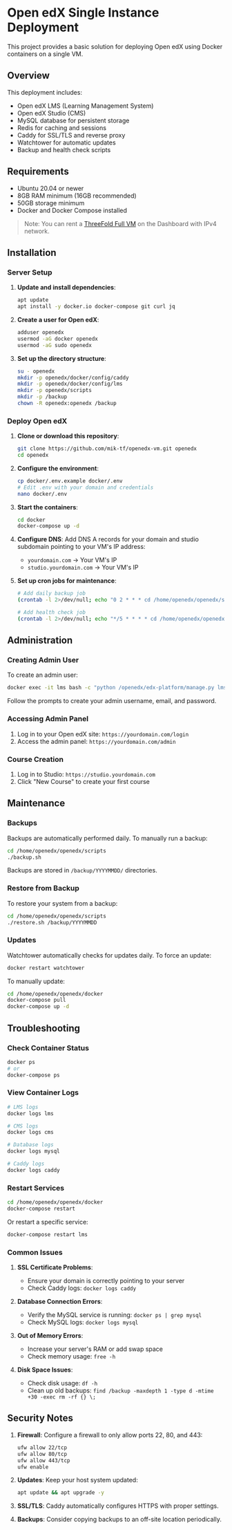 # Open edX Single Instance Deployment

This project provides a basic solution for deploying Open edX using Docker containers on a single VM.

## Overview

This deployment includes:
- Open edX LMS (Learning Management System)
- Open edX Studio (CMS)
- MySQL database for persistent storage
- Redis for caching and sessions
- Caddy for SSL/TLS and reverse proxy
- Watchtower for automatic updates
- Backup and health check scripts

## Requirements

- Ubuntu 20.04 or newer
- 8GB RAM minimum (16GB recommended)
- 50GB storage minimum
- Docker and Docker Compose installed

> Note: You can rent a [ThreeFold Full VM](https://manual.grid.tf/documentation/dashboard/solutions/fullVm.html) on the Dashboard with IPv4 network.

## Installation

### Server Setup

1. **Update and install dependencies**:
   ```bash
   apt update
   apt install -y docker.io docker-compose git curl jq
   ```

2. **Create a user for Open edX**:
   ```bash
   adduser openedx
   usermod -aG docker openedx
   usermod -aG sudo openedx
   ```

3. **Set up the directory structure**:
   ```bash
   su - openedx
   mkdir -p openedx/docker/config/caddy
   mkdir -p openedx/docker/config/lms
   mkdir -p openedx/scripts
   mkdir -p /backup
   chown -R openedx:openedx /backup
   ```

### Deploy Open edX

1. **Clone or download this repository**:
   ```bash
   git clone https://github.com/mik-tf/openedx-vm.git openedx
   cd openedx
   ```

2. **Configure the environment**:
   ```bash
   cp docker/.env.example docker/.env
   # Edit .env with your domain and credentials
   nano docker/.env
   ```

3. **Start the containers**:
   ```bash
   cd docker
   docker-compose up -d
   ```

4. **Configure DNS**:
   Add DNS A records for your domain and studio subdomain pointing to your VM's IP address:
   - `yourdomain.com` → Your VM's IP
   - `studio.yourdomain.com` → Your VM's IP

5. **Set up cron jobs for maintenance**:
   ```bash
   # Add daily backup job
   (crontab -l 2>/dev/null; echo "0 2 * * * cd /home/openedx/openedx/scripts && ./backup.sh") | crontab -

   # Add health check job
   (crontab -l 2>/dev/null; echo "*/5 * * * * cd /home/openedx/openedx/scripts && ./health-check.sh") | crontab -
   ```

## Administration

### Creating Admin User

To create an admin user:

```bash
docker exec -it lms bash -c "python /openedx/edx-platform/manage.py lms --settings=tutor.production createsuperuser"
```

Follow the prompts to create your admin username, email, and password.

### Accessing Admin Panel

1. Log in to your Open edX site: `https://yourdomain.com/login`
2. Access the admin panel: `https://yourdomain.com/admin`

### Course Creation

1. Log in to Studio: `https://studio.yourdomain.com`
2. Click "New Course" to create your first course

## Maintenance

### Backups

Backups are automatically performed daily. To manually run a backup:

```bash
cd /home/openedx/openedx/scripts
./backup.sh
```

Backups are stored in `/backup/YYYYMMDD/` directories.

### Restore from Backup

To restore your system from a backup:

```bash
cd /home/openedx/openedx/scripts
./restore.sh /backup/YYYYMMDD
```

### Updates

Watchtower automatically checks for updates daily. To force an update:

```bash
docker restart watchtower
```

To manually update:

```bash
cd /home/openedx/openedx/docker
docker-compose pull
docker-compose up -d
```

## Troubleshooting

### Check Container Status

```bash
docker ps
# or
docker-compose ps
```

### View Container Logs

```bash
# LMS logs
docker logs lms

# CMS logs
docker logs cms

# Database logs
docker logs mysql

# Caddy logs
docker logs caddy
```

### Restart Services

```bash
cd /home/openedx/openedx/docker
docker-compose restart
```

Or restart a specific service:

```bash
docker-compose restart lms
```

### Common Issues

1. **SSL Certificate Problems**:
   - Ensure your domain is correctly pointing to your server
   - Check Caddy logs: `docker logs caddy`

2. **Database Connection Errors**:
   - Verify the MySQL service is running: `docker ps | grep mysql`
   - Check MySQL logs: `docker logs mysql`

3. **Out of Memory Errors**:
   - Increase your server's RAM or add swap space
   - Check memory usage: `free -h`

4. **Disk Space Issues**:
   - Check disk usage: `df -h`
   - Clean up old backups: `find /backup -maxdepth 1 -type d -mtime +30 -exec rm -rf {} \;`

## Security Notes

1. **Firewall**: Configure a firewall to only allow ports 22, 80, and 443:
   ```bash
   ufw allow 22/tcp
   ufw allow 80/tcp
   ufw allow 443/tcp
   ufw enable
   ```

2. **Updates**: Keep your host system updated:
   ```bash
   apt update && apt upgrade -y
   ```

3. **SSL/TLS**: Caddy automatically configures HTTPS with proper settings.

4. **Backups**: Consider copying backups to an off-site location periodically.
